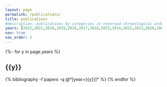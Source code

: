 ```yaml
---
layout: page
permalink: /publications/
title: publications
#description: publications by categories in reversed chronological order. generated by jekyll-scholar.
years: [2022,2021,2020,2019,2018,2017,2016,2015,2014,2012,2011,2010,2009]
nav: true
nav_order: 2
---
```

<!-- _pages/publications.md -->
<div class="publications">

{%- for y in page.years %}
  <h2 class="year">{{y}}</h2>
  {% bibliography -f papers -q @*[year={{y}}]* %}
{% endfor %}

</div>
